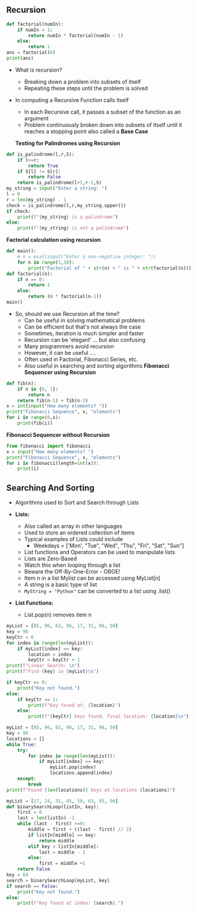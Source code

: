 
## Recursion

```python
def factorial(numIn):
	if numIn > 1:
		return numIn * factorial(numIn - 1)
	else:
		return 1
ans = factorial(6)
print(ans)
```
- What is recursion?
  - Breaking down a problem into subsets of itself
  - Repeating these steps until the problem is solved
- In computing a Recursive Function calls itself
  - In each Recursive call, it passes a subset of the function as an argument
  - Problem continuously broken down into subsets of itself until it reaches a stopping point also called a **Base Case**
  
  **Testing for Palindromes using Recursion**
```python
def is_palindrome(l,r,S):
	if l>=r:
		return True
	if S[l] != S[r]:
		return False
	return is_palindrome(l+1,r-1,S)
my_string = input("Enter a string: ")
l = 0
r = len(my_string) - 1
check = is_palindrome(l,r,my_string.upper())
if check:
	print(f"{my_string} is a palindrome")
else:
	print(f"{my_string} is not a palindrome")
```
**Factorial calculation using recursion**
```python
def main():
	# n = eval(input("Enter a non-negative integer: "))
	for n in range(1,10):
		print("Factorial of " + str(n) + " is " + str(factorial(n)))
def factorial(n):
	if n == 0:
		return 1
	else:
		return (n * factorial(n-1))
main()
```
- So, should we use Recursion all the time?
  - Can be useful in solving mathematical problems
  - Can be efficient but that's not always the case
  - Sometimes, iteration is much simpler and faster
  - Recursion can be 'elegant' ... but also confusing
  - Many programmers avoid recursion
  - However, it can be useful ....
  - Often used in Factorial, Fibonacci Series, etc.
  - Also useful in searching and sorting algorithms
**Fibonacci Sequencer using Recursion**
```python
def fib(n):
	if n in {0, 1}:
		return n
	return fib(n-1) + fib(n-2)
x = int(input("How many elements? "))
print("Fibonacci Sequence", x, "elements")
for i in range(0,x):
	print(fib(i))
```

**Fibonacci Sequencer without Recursion**
```python
from fibonacci import fibonacci
x = input("How many elements? ")
print("Fibonacci Sequence", x, "elements")
for i in fibonacci(length=int(x)):
	print(i)
```

## Searching And Sorting
- Algorithms used to Sort and Search through Lists
- **Lists:**
  - Also called an array in other languages
  - Used to store an ordered collection of items
  - Typical examples of Lists could include
    - Weekdays = \['Mon', "Tue", "Wed", "Thu", "Fri", "Sat", "Sun"\]
  - List functions and Operators can be used to manipulate lists
  - Lists are Zero-Based
  - Watch this when looping through a list
  - Beware the Off-By-One-Error - OBOE!
  - Item n in a list Mylist can be accessed using MyList\[n\]
  - A string is a basic type of list
  - `MyString = "Python"` can be converted to a list using .list()

- **List Functions:**
  - List.pop(n) removes item n
```python
myList = [85, 96, 63, 96, 17, 31, 96, 50]
key = 96
keyCtr = 0
for index in range(len(myList)):
	if myList[index] == key:
		location = index
		keyCtr = keyCtr + 1
print(f"Linear Search: \n")
print(f"Find {key} in {myList}\n")

if keyCtr == 0:
	print("Key not found.")
else:
	if keyCtr == 1:
		print(f"Key found at: {location}")
	else:
		print(f"{keyCtr} keys found. Final location: {location}\n")

```
```python
myList = [85, 96, 63, 96, 17, 31, 96, 50]
key = 96
locations = []
while True:
	try:
		for index in range(len(myList)):
			if myList[index] == key:
				myList.pop(index)
				locations.append(index)
	except:
		break
print(f"Found {len(locations)} keys at locations {locations}")

```

```python
myList = [17, 24, 31, 45, 50, 63, 85, 96]
def binarySearchLoop(listIn, key):
	first = 0
	last = len(listIn) -1
	while (last - first) >=0:
		middle = first + ((last - first) // 2)
		if listIn[middle] == key:
			return middle
		elif key < listIn[middle]:
			last = middle - 1
		else:
			first = middle +1
	return False
key = 64
search = binarySearchLoop(myList, key)
if search == False:
	print("Key not found.")
else:
	print(f"Key found at index: {search}.")
```

